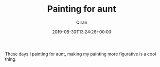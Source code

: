 ﻿---
title: Painting for aunt
author: Qiran
type: post
date: 2019-08-30T13:24:26+00:00
aliases: ["/painting-for-aunt/"]
s:
  - Art notes
---
These days I painting for aunt, making my painting more figurative is a cool thing.
